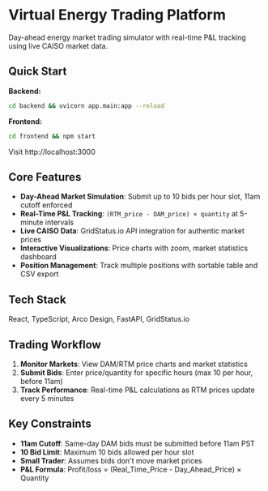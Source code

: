 # Virtual Energy Trading Platform

Day-ahead energy market trading simulator with real-time P&L tracking using live CAISO market data.

## Quick Start

**Backend:**
```bash
cd backend && uvicorn app.main:app --reload
```

**Frontend:**
```bash
cd frontend && npm start
```

Visit http://localhost:3000

## Core Features

- **Day-Ahead Market Simulation**: Submit up to 10 bids per hour slot, 11am cutoff enforced
- **Real-Time P&L Tracking**: `(RTM_price - DAM_price) × quantity` at 5-minute intervals
- **Live CAISO Data**: GridStatus.io API integration for authentic market prices
- **Interactive Visualizations**: Price charts with zoom, market statistics dashboard
- **Position Management**: Track multiple positions with sortable table and CSV export

## Tech Stack

React, TypeScript, Arco Design, FastAPI, GridStatus.io

## Trading Workflow

1. **Monitor Markets**: View DAM/RTM price charts and market statistics
2. **Submit Bids**: Enter price/quantity for specific hours (max 10 per hour, before 11am)
3. **Track Performance**: Real-time P&L calculations as RTM prices update every 5 minutes

## Key Constraints

- **11am Cutoff**: Same-day DAM bids must be submitted before 11am PST
- **10 Bid Limit**: Maximum 10 bids allowed per hour slot
- **Small Trader**: Assumes bids don't move market prices
- **P&L Formula**: Profit/loss = (Real_Time_Price - Day_Ahead_Price) × Quantity